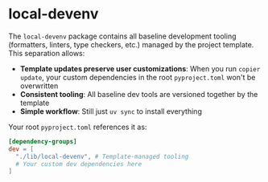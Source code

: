 # local-devenv

The `local-devenv` package contains all baseline development tooling
(formatters, linters, type checkers, etc.) managed by the project template. This
separation allows:

- **Template updates preserve user customizations**: When you run
  `copier update`, your custom dependencies in the root `pyproject.toml` won't
  be overwritten
- **Consistent tooling**: All baseline dev tools are versioned together by the
  template
- **Simple workflow**: Still just `uv sync` to install everything

Your root `pyproject.toml` references it as:

```toml
[dependency-groups]
dev = [
  "./lib/local-devenv", # Template-managed tooling
  # Your custom dev dependencies here
]
```
